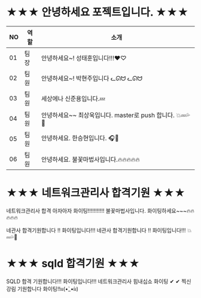 # ★★★ 안녕하세요 포젝트입니다. ★★★
 
|NO|역할|소개| 
|-|-|-|
|01|팀장|안녕하세요~! 성태훈입니다!!!♥♡|  
|02|팀원|안녕하세요~! 박현주입니다  ᓚᘏᗢ ᓚᘏᗢ|
|03|팀원|세상에나 신준용입니다.💤| 
|04|팀원|안녕하세요~~ 최상욱입니다. master로 push 합니다. 💥💤💦💚|
|05|팀원|안녕하세요. 한승현입니다. 🎧🎸 |
|06|팀원|안녕하세요. 불꽃마법사입니다.🔥🔥🔥🔥🔥 | 


# ★★★ 네트워크관리사 합격기원 ★★★  
네트워크관리사 합격 아자아자 화이팅!!!!!!!!!!!
불꽃마법사입니다.  화이팅하세요~~~🔥🔥🔥🔥🔥

네관사 합격기원합니다 !! 화이팅입니다!!!
네관사 합격기원합니다 !! 화이팅입니다!!! 💥💤💦💚

# ★★★ sqld 합격기원 ★★★ 
SQLD 합격 기원합니다!!! 화이팅입니다!!!
네트워크관리사 힘내십쇼 화이팅 ✔ ✔
찍신 강림 기원합니다 화이팅!!ผ(•̀_•́ผ) 
